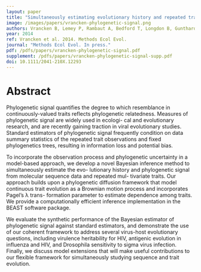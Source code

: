 ```yaml
---
layout: paper
title: "Simultaneously estimating evolutionary history and repeated traits phylogenetic signal: applications to viral and host phenotypic evolution"
image: /images/papers/vrancken-phylogenetic-signal.png
authors: Vrancken B, Lemey P, Rambaut A, Bedford T, Longdon B, Gunthard H, Suchard MA.
year: 2014
ref: Vrancken et al. 2014. Methods Ecol Evol.
journal: "Methods Ecol Evol. In press."
pdf: /pdfs/papers/vrancken-phylogenetic-signal.pdf
supplement: /pdfs/papers/vrancken-phylogenetic-signal-supp.pdf
doi: 10.1111/2041-210X.12293
---
```


# Abstract

Phylogenetic signal quantifies the degree to which resemblance in continuously-valued traits reflects phylogenetic relatedness. Measures of phylogenetic signal are widely used in ecologi- cal and evolutionary research, and are recently gaining traction in viral evolutionary studies. Standard estimators of phylogenetic signal frequently condition on data summary statistics of the repeated trait observations and fixed phylogenetics trees, resulting in information loss and potential bias.

To incorporate the observation process and phylogenetic uncertainty in a model-based approach, we develop a novel Bayesian inference method to simultaneously estimate the evo- lutionary history and phylogenetic signal from molecular sequence data and repeated mul- tivariate traits. Our approach builds upon a phylogenetic diffusion framework that model continuous trait evolution as a Brownian motion process and incorporates Pagel’s &lambda; trans- formation parameter to estimate dependence among traits. We provide a computationally efficient inference implementation in the BEAST software package.

We evaluate the synthetic performance of the Bayesian estimator of phylogenetic signal against standard estimators, and demonstrate the use of our coherent framework to address several virus-host evolutionary questions, including virulence heritability for HIV, antigenic evolution in influenza and HIV, and Drosophila sensitivity to sigma virus infection. Finally, we discuss model extensions that will make useful contributions to our flexible framework for simultaneously studying sequence and trait evolution.